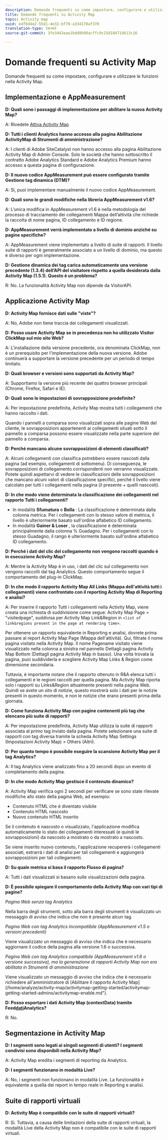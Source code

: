 ```yaml
---
description: Domande frequenti su come impostare, configurare e utilizzare le funzioni nella Activity Map.
title: Domande frequenti su Activity Map
topic: Activity map
uuid: e4f6d4e2-55d1-4e32-bf70-a334178af370
translation-type: tm+mt
source-git-commit: 3fe3442eae1bdd8b90acffc9c25d184714613c16

---
```



# Domande frequenti su Activity Map

Domande frequenti su come impostare, configurare e utilizzare le funzioni nella Activity Map.

## Implementazione e AppMeasurement

**D: Quali sono i passaggi di implementazione per abilitare la nuova Activity Map?**

A: Rivedete [Attiva Activity Map](/help/analyze/activity-map/activitymap-getting-started/activitymap-getting-started-admins/activitymap-enable.md)

**D: Tutti i clienti Analytics hanno accesso alla pagina Abilitazione ActivityMap di Strumenti di amministrazione?**

A: I clienti di Adobe SiteCatalyst non hanno accesso alla pagina Abilitazione Activity Map di Admin Console. Solo le società che hanno sottoscritto il contratto Adobe Analytics Standard e Adobe Analytics Premium hanno accesso a questa pagina di configurazione.

**D: Il nuovo codice AppMeasurement può essere configurato tramite Gestione tag dinamica (DTM)?**

A: Sì, puoi implementare [](https://docs.adobe.com/content/help/en/dtm/using/tools/analytics-dtm.html) manualmente il nuovo codice AppMeasurement.

**D: Quali sono le grandi modifiche nella libreria AppMeasurement v1.6?**

A: L’unica modifica in AppMeasurement v1.6 è nella metodologia del processo di tracciamento dei collegamenti Mappa dell’attività che richiede la raccolta di nome pagina, ID collegamento e ID regione.

**D: AppMeasurement verrà implementato a livello di dominio anziché su pagine specifiche?**

A: AppMeasurement viene implementato a livello di suite di rapporti. Il livello suite di rapporti è generalmente associato a un livello di dominio, ma questo è diverso per ogni implementazione.

**D: Gestione dinamica dei tag carica automaticamente una versione precedente (1.3.4) dell’API del visitatore rispetto a quella desiderata dalla Activity Map (1.5.1). Questo è un problema?**

R: No. La funzionalità Activity Map non dipende da VisitorAPI.

## Applicazione Activity Map

<!--**Q: How does Activity Map support Single-Page Applications (SPA)?**

A: 

* Every few seconds, Activity Map scans the web page, looking for changes to the page. ActivityMap finds new content on the page without needing a new page load, but this new content is always attributed to the first pageName found when the page loaded.

* Activity Map checks to see if the visibility of links that it knows about has changed. If a change in visibility is found, then the [Links On Page](/help/analyze/activity-map/activitymap-links-report.md) table's Present column for that link updates with **[!UICONTROL Displayed]** or **[!UICONTROL Hidden]**.

* When user interaction creates new content, any new elements that are found by AppMeasurement to be a link will be added to the **[!UICONTROL Links On Page]** table. Activity Map sends a new data request that includes these new links. The new links should appear in the **[!UICONTROL Links On Page]** table when the data request is handled by the UI.-->

**D: Activity Map fornisce dati sulle &quot;viste&quot;?**

A: No, Adobe non tiene traccia dei collegamenti visualizzati.

**D: Posso usare Activity Map se in precedenza non ho utilizzato Visitor ClickMap sul mio sito Web?**

A: L&#39;installazione della versione precedente, ora denominata ClickMap, non è un prerequisito per l&#39;implementazione della nuova versione. Adobe continuerà a supportare la versione precedente per un periodo di tempo limitato.

**D: Quali browser e versioni sono supportati da Activity Map?**

A: Supportiamo la versione più recente dei quattro browser principali (Chrome, Firefox, Safari e IE).

**D: Quali sono le impostazioni di sovrapposizione predefinite?**

A: Per impostazione predefinita, Activity Map mostra tutti i collegamenti che hanno raccolto i dati.

Quando i pannelli a comparsa sono visualizzati sopra alle pagine Web del cliente, le sovrapposizioni appartenenti ai collegamenti situati sotto il pannello a comparsa possono essere visualizzate nella parte superiore del pannello a comparsa.

**D: Perché mancano alcune sovrapposizioni di elementi classificati?**

A: Alcuni collegamenti con classifica potrebbero essere nascosti dalla pagina (ad esempio, collegamenti di sottomenu). Di conseguenza, le sovrapposizioni di collegamento corrispondenti non verranno visualizzate. Potete quindi aspettarvi di vedere le classificazioni delle sovrapposizioni che mancano alcuni valori di classificazione specifici, perché il livello viene calcolato per tutti i collegamenti nella pagina (il presente + quelli nascosti).

**D: In che modo viene determinata la classificazione dei collegamenti nel rapporto Tutti i collegamenti?**

* In modalità **Sfumatura** e **Bolla** : La classificazione è determinata dalla colonna metrica. Per i collegamenti con lo stesso valore di metrica, il livello è ulteriormente basato sull&#39;ordine alfabetico ID collegamento.
* In modalità **Gainer &amp; Loser** , la classificazione è determinata principalmente dalla colonna % Guadagno. Per i collegamenti con lo stesso Guadagno, il rango è ulteriormente basato sull&#39;ordine alfabetico ID collegamento.

**D: Perché i dati del clic del collegamento non vengono raccolti quando è in esecuzione Activity Map?**

A: Mentre la Activity Map è in uso, i dati del clic sul collegamento non vengono raccolti dal tag Analytics. Questo comportamento segue il comportamento del plug-in ClickMap.

**D: In che modo il rapporto Activity Map All Links (Mappa dell&#39;attività tutti i collegamenti) viene confrontato con il reporting Activity Map di Reporting e analisi?**

A: Per inserire il rapporto Tutti i collegamenti nella Activity Map, viene creata una richiesta di suddivisione come segue: Activity Map Page = &quot;visitedpage&quot;, suddivisa per Activity Map Link&amp;Region in `<list of link&regions present in the page at rendering time>`.

Per ottenere un rapporto equivalente in Reporting e analisi, dovrete prima passare al report Activity Map Page (Mappa dell&#39;attività). Qui, filtrate il nome pagina visitato nella Activity Map. Il nome Pagename visitato viene visualizzato nella colonna a sinistra nel pannello Dettagli pagina Activity Map Bottom (Dettagli pagina Activity Map in basso). Una volta trovata la pagina, puoi suddividerla e scegliere Activity Map Links &amp; Region come dimensione secondaria.

Tuttavia, è importante notare che il rapporto ottenuto in R&amp;A elenca tutti i collegamenti e le regioni raccolti per quella pagina. Ma Activity Map riporta solo i rapporti su Links&amp;Region attualmente presenti nella pagina Web. Quindi se avete un sito di notizie, questo mostrerà solo i dati per le notizie presenti in questo momento, e non le notizie che erano presenti prima della giornata.

**D: Come funziona Activity Map con pagine contenenti più tag che elencano più suite di rapporti?**

A: Per impostazione predefinita, Activity Map utilizza la suite di rapporti associata al primo tag inviato dalla pagina. Potete selezionare una suite di rapporti con tag diversa tramite la scheda Activity Map Settings (Impostazioni Activity Map) > Others (Altri).

**D: Per quanto tempo è possibile eseguire la scansione Activity Map per il tag Analytics?**

A: Il tag Analytics viene analizzato fino a 20 secondi dopo un evento di completamento della pagina.

**D: In che modo Activity Map gestisce il contenuto dinamico?**

A: Activity Map verifica ogni 2 secondi per verificare se sono state rilevate modifiche allo stato della pagina Web, ad esempio:

* Contenuto HTML che è diventato visibile
* Contenuto HTML nascosto
* Nuovo contenuto HTML inserito

Se il contenuto è nascosto o visualizzato, l&#39;applicazione modifica automaticamente lo stato dei collegamenti interessati (e quindi le sovrapposizioni) da nascosto a mostrato o da mostrato a nascosto.

Se viene inserito nuovo contenuto, l&#39;applicazione recupererà i collegamenti associati, estrarrà i dati di analisi per tali collegamenti e aggiungerà sovrapposizioni per tali collegamenti.

**D: Su quale metrica si basa il rapporto Flusso di pagina?**

A: Tutti i dati visualizzati si basano sulle visualizzazioni della pagina.

**D: È possibile spiegare il comportamento della Activity Map con vari tipi di pagine?**

*Pagina Web senza tag Analytics*

Nella barra degli strumenti, sotto alla barra degli strumenti è visualizzato un messaggio di avviso che indica che non è presente alcun tag.

*Pagina Web con tag Analytics incompatibile (AppMeasurement v1.5 o versioni precedenti)*

Viene visualizzato un messaggio di avviso che indica che è necessario aggiornare il codice della pagina alla versione 1.6 o successiva.

*Pagina Web con tag Analytics compatibile (AppMeasurement v1.6 o versione successiva), ma la generazione di rapporti Activity Map non era abilitata in Strumenti di amministrazione*

Viene visualizzato un messaggio di avviso che indica che è necessario richiedere all&#39;amministratore di \[Abilitare il rapporto Activity Map\](/home/analyze/activity-map/activitymap-getting-started/activitymap-getting-started-admins/activitymap-enable.md&quot;).

**D: Posso esportare i dati Activity Map (contextData) tramite Feed[dati](https://docs.adobe.com/content/help/it-IT/analytics/export/analytics-data-feed/data-feed-overview.html)Analytics?**

R: No.

## Segmentazione in Activity Map

**D: I segmenti sono legati ai singoli segmenti di utenti? I segmenti condivisi sono disponibili nella Activity Map?**

A: Activity Map eredita i segmenti di reporting da Analytics.

**D: I segmenti funzionano in modalità Live?**

A: No, i segmenti non funzionano in modalità Live. La funzionalità è equivalente a quella dei report in tempo reale in Reporting e analisi.

## Suite di rapporti virtuali

**D: Activity Map è compatibile con le suite di rapporti virtuali?**

R: Sì. Tuttavia, a causa delle limitazioni della suite di rapporti virtuali, la modalità Live della Activity Map non è compatibile con le suite di rapporti virtuali.
